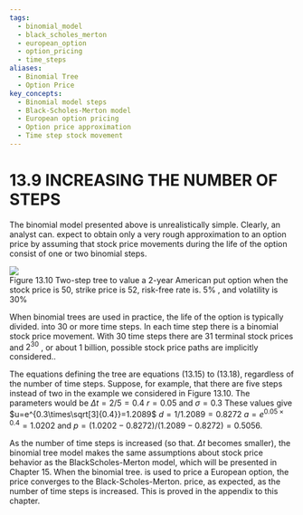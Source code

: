 ```yaml
---
tags:
  - binomial_model
  - black_scholes_merton
  - european_option
  - option_pricing
  - time_steps
aliases:
  - Binomial Tree
  - Option Price
key_concepts:
  - Binomial model steps
  - Black-Scholes-Merton model
  - European option pricing
  - Option price approximation
  - Time step stock movement
---
```


# 13.9 INCREASING THE NUMBER OF STEPS  

The binomial model presented above is unrealistically simple. Clearly, an analyst can. expect to obtain only a very rough approximation to an option price by assuming that stock price movements during the life of the option consist of one or two binomial steps.  

![](0610470e46a9d59ac8a0a0005a6bfbec7333f552204554c853930e63a2a1823d.jpg)  
Figure 13.10 Two-step tree to value a 2-year American put option when the stock price is 50, strike price is 52, risk-free rate is. $5\%$ , and volatility is $30\%$  

When binomial trees are used in practice, the life of the option is typically divided. into 30 or more time steps. In each time step there is a binomial stock price movement. With 30 time steps there are 31 terminal stock prices and $2^{30}$ , or about 1 billion, possible stock price paths are implicitly considered..  

The equations defining the tree are equations (13.15) to (13.18), regardless of the number of time steps. Suppose, for example, that there are five steps instead of two in the example we considered in Figure 13.10. The parameters would be $\Delta t=2/5=0.4$ $r=0.05$ and $\sigma=0.3$ These values give $u=e^{0.3\times\sqrt[3]{0.4}}=1.2089$ $d=1/1.2089=0.8272$ $a=e^{0.05\times0.4}=1.0202$ and $p=(1.0202-0.8272)/(1.2089-0.8272)=0.5056.$  

As the number of time steps is increased (so that. $\Delta t$ becomes smaller), the binomial tree model makes the same assumptions about stock price behavior as the BlackScholes-Merton model, which will be presented in Chapter 15. When the binomial tree. is used to price a European option, the price converges to the Black-Scholes-Merton. price, as expected, as the number of time steps is increased. This is proved in the appendix to this chapter.  
